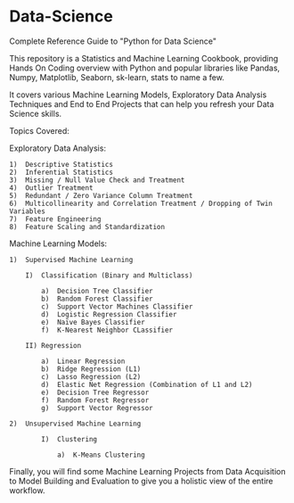 # Data-Science
Complete Reference Guide to "Python for Data Science"

This repository is a Statistics and Machine Learning Cookbook, providing Hands On Coding overview with Python and popular libraries like Pandas, Numpy, Matplotlib, Seaborn, sk-learn, stats to name a few.

It covers various Machine Learning Models, Exploratory Data Analysis Techniques and End to End Projects that can help you refresh your Data Science skills.


Topics Covered:

Exploratory Data Analysis:

    1)  Descriptive Statistics
    2)  Inferential Statistics
    3)  Missing / Null Value Check and Treatment
    4)  Outlier Treatment
    5)  Redundant / Zero Variance Column Treatment
    6)  Multicollinearity and Correlation Treatment / Dropping of Twin Variables
    7)  Feature Engineering
    8)  Feature Scaling and Standardization


Machine Learning Models:

    1)  Supervised Machine Learning

        I)  Classification (Binary and Multiclass)

            a)  Decision Tree Classifier
            b)  Random Forest Classifier
            c)  Support Vector Machines Classifier
            d)  Logistic Regression Classifier
            e)  Naïve Bayes Classifier
            f)  K-Nearest Neighbor CLassifier

        II) Regression

            a)  Linear Regression
            b)  Ridge Regression (L1)
            c)  Lasso Regression (L2)
            d)  Elastic Net Regression (Combination of L1 and L2)
            e)  Decision Tree Regressor
            f)  Random Forest Regressor
            g)  Support Vector Regressor

    2)  Unsupervised Machine Learning

            I)  Clustering

                a)  K-Means Clustering
        
Finally, you will find some Machine Learning Projects from Data Acquisition to Model Building and Evaluation to give you a holistic view of the entire workflow.

